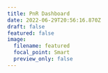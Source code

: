 ```yaml
---
title: PnR Dashboard
date: 2022-06-29T20:56:16.870Z
draft: false
featured: false
image:
  filename: featured
  focal_point: Smart
  preview_only: false
---
```

